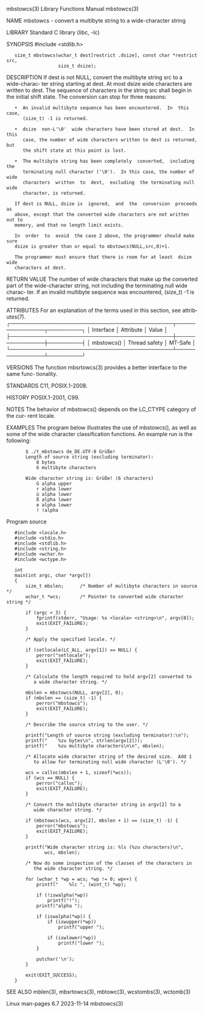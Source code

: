 mbstowcs(3)                Library Functions Manual                mbstowcs(3)

NAME
       mbstowcs - convert a multibyte string to a wide-character string

LIBRARY
       Standard C library (libc, -lc)

SYNOPSIS
       #include <stdlib.h>

       size_t mbstowcs(wchar_t dest[restrict .dsize], const char *restrict src,
                       size_t dsize);

DESCRIPTION
       If dest is not NULL, convert the multibyte string src to a wide-charac‐
       ter string starting at dest.  At most dsize wide characters are written
       to  dest.   The sequence of characters in the string src shall begin in
       the initial shift state.  The conversion can stop for three reasons:

       •  An invalid multibyte sequence has been encountered.  In  this  case,
          (size_t) -1 is returned.

       •  dsize  non-L'\0'  wide characters have been stored at dest.  In this
          case, the number of wide characters written to dest is returned, but
          the shift state at this point is lost.

       •  The multibyte string has been completely  converted,  including  the
          terminating null character ('\0').  In this case, the number of wide
          characters  written  to  dest,  excluding  the terminating null wide
          character, is returned.

       If dest is NULL, dsize is  ignored,  and  the  conversion  proceeds  as
       above, except that the converted wide characters are not written out to
       memory, and that no length limit exists.

       In  order  to  avoid  the case 2 above, the programmer should make sure
       dsize is greater than or equal to mbstowcs(NULL,src,0)+1.

       The programmer must ensure that there is room for at least  dsize  wide
       characters at dest.

RETURN VALUE
       The  number  of  wide characters that make up the converted part of the
       wide-character string, not including the terminating null wide  charac‐
       ter.   If an invalid multibyte sequence was encountered, (size_t) -1 is
       returned.

ATTRIBUTES
       For an explanation of the terms  used  in  this  section,  see  attrib‐
       utes(7).
       ┌───────────────────────────────────────────┬───────────────┬─────────┐
       │ Interface                                 │ Attribute     │ Value   │
       ├───────────────────────────────────────────┼───────────────┼─────────┤
       │ mbstowcs()                                │ Thread safety │ MT-Safe │
       └───────────────────────────────────────────┴───────────────┴─────────┘

VERSIONS
       The function mbsrtowcs(3) provides a better interface to the same func‐
       tionality.

STANDARDS
       C11, POSIX.1-2008.

HISTORY
       POSIX.1-2001, C99.

NOTES
       The behavior of mbstowcs() depends on the LC_CTYPE category of the cur‐
       rent locale.

EXAMPLES
       The program below illustrates the use of mbstowcs(), as well as some of
       the  wide  character  classification  functions.  An example run is the
       following:

           $ ./t_mbstowcs de_DE.UTF-8 Grüße!
           Length of source string (excluding terminator):
               8 bytes
               6 multibyte characters

           Wide character string is: Grüße! (6 characters)
               G alpha upper
               r alpha lower
               ü alpha lower
               ß alpha lower
               e alpha lower
               ! !alpha

   Program source

       #include <locale.h>
       #include <stdio.h>
       #include <stdlib.h>
       #include <string.h>
       #include <wchar.h>
       #include <wctype.h>

       int
       main(int argc, char *argv[])
       {
           size_t mbslen;      /* Number of multibyte characters in source */
           wchar_t *wcs;       /* Pointer to converted wide character string */

           if (argc < 3) {
               fprintf(stderr, "Usage: %s <locale> <string>\n", argv[0]);
               exit(EXIT_FAILURE);
           }

           /* Apply the specified locale. */

           if (setlocale(LC_ALL, argv[1]) == NULL) {
               perror("setlocale");
               exit(EXIT_FAILURE);
           }

           /* Calculate the length required to hold argv[2] converted to
              a wide character string. */

           mbslen = mbstowcs(NULL, argv[2], 0);
           if (mbslen == (size_t) -1) {
               perror("mbstowcs");
               exit(EXIT_FAILURE);
           }

           /* Describe the source string to the user. */

           printf("Length of source string (excluding terminator):\n");
           printf("    %zu bytes\n", strlen(argv[2]));
           printf("    %zu multibyte characters\n\n", mbslen);

           /* Allocate wide character string of the desired size.  Add 1
              to allow for terminating null wide character (L'\0'). */

           wcs = calloc(mbslen + 1, sizeof(*wcs));
           if (wcs == NULL) {
               perror("calloc");
               exit(EXIT_FAILURE);
           }

           /* Convert the multibyte character string in argv[2] to a
              wide character string. */

           if (mbstowcs(wcs, argv[2], mbslen + 1) == (size_t) -1) {
               perror("mbstowcs");
               exit(EXIT_FAILURE);
           }

           printf("Wide character string is: %ls (%zu characters)\n",
                  wcs, mbslen);

           /* Now do some inspection of the classes of the characters in
              the wide character string. */

           for (wchar_t *wp = wcs; *wp != 0; wp++) {
               printf("    %lc ", (wint_t) *wp);

               if (!iswalpha(*wp))
                   printf("!");
               printf("alpha ");

               if (iswalpha(*wp)) {
                   if (iswupper(*wp))
                       printf("upper ");

                   if (iswlower(*wp))
                       printf("lower ");
               }

               putchar('\n');
           }

           exit(EXIT_SUCCESS);
       }

SEE ALSO
       mblen(3), mbsrtowcs(3), mbtowc(3), wcstombs(3), wctomb(3)

Linux man-pages 6.7               2023-11-14                       mbstowcs(3)
